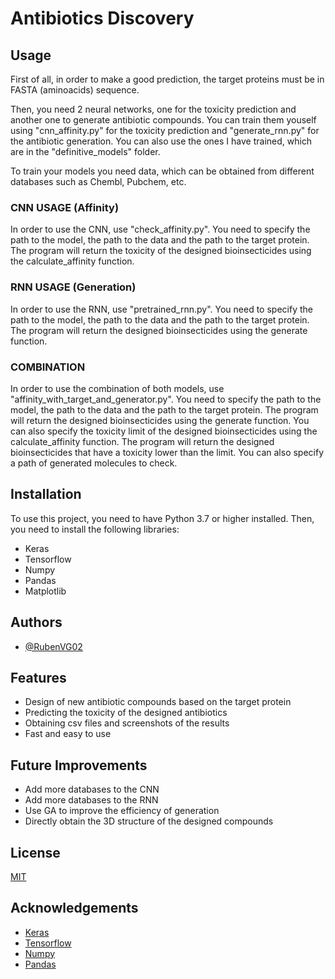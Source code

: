 # Antibiotics Discovery


## Usage

First of all, in order to make a good prediction, the target proteins must be in FASTA (aminoacids) sequence.

Then, you need 2 neural networks, one for the toxicity prediction and another one to generate antibiotic compounds. You can train them youself using "cnn_affinity.py" for the toxicity prediction and "generate_rnn.py" for the antibiotic generation. You can also use the ones I have trained, which are in the "definitive_models" folder.

To train your models you need data, which can be obtained from different databases such as Chembl, Pubchem, etc.

### CNN USAGE (Affinity) ###
In order to use the CNN, use "check_affinity.py". You need to specify the path to the model, the path to the data and the path to the target protein. The program will return the toxicity of the designed bioinsecticides using the calculate_affinity function.

### RNN USAGE (Generation) ###

In order to use the RNN, use "pretrained_rnn.py". You need to specify the path to the model, the path to the data and the path to the target protein. The program will return the designed bioinsecticides using the generate function.

### COMBINATION ###

In order to use the combination of both models, use "affinity_with_target_and_generator.py". You need to specify the path to the model, the path to the data and the path to the target protein. The program will return the designed bioinsecticides using the generate function. You can also specify the toxicity limit of the designed bioinsecticides using the calculate_affinity function. The program will return the designed bioinsecticides that have a toxicity lower than the limit. You can also specify a path of generated molecules to check.



## Installation

To use this project, you need to have Python 3.7 or higher installed. Then, you need to install the following libraries:
- Keras
- Tensorflow
- Numpy
- Pandas
- Matplotlib

## Authors

- [@RubenVG02](https://www.github.com/RubenVG02)

## Features

- Design of new antibiotic compounds based on the target protein
- Predicting the toxicity of the designed antibiotics
- Obtaining csv files and screenshots of the results
- Fast and easy to use

## Future Improvements

- Add more databases to the CNN
- Add more databases to the RNN
- Use GA to improve the efficiency of generation
- Directly obtain the 3D structure of the designed compounds


## License

[MIT](https://choosealicense.com/licenses/mit/)

## Acknowledgements

- [Keras](https://keras.io/)
- [Tensorflow](https://www.tensorflow.org/)
- [Numpy](https://numpy.org/)
- [Pandas](https://pandas.pydata.org/)


